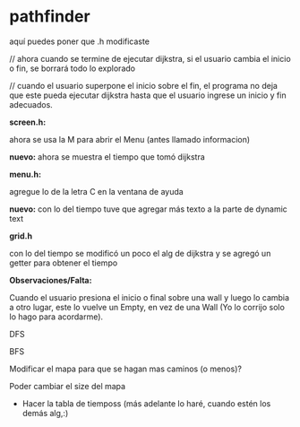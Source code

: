# pathfinder

aquí puedes poner que .h modificaste


// ahora cuando se termine de ejecutar dijkstra, si el usuario cambia el inicio o fin, se borrará todo lo explorado

// cuando el usuario superpone el inicio sobre el fin, el programa no deja que este pueda ejecutar dijkstra hasta que el usuario ingrese un inicio y fin adecuados.

**screen.h:**

ahora se usa la M para abrir el Menu (antes llamado informacion)

**nuevo:** ahora se muestra el tiempo que tomó dijkstra 

**menu.h:**

agregue lo de la letra C en la ventana de ayuda

**nuevo:** con lo del tiempo tuve que agregar más texto a la parte de dynamic text

**grid.h**

con lo del tiempo se modificó un poco el alg de dijkstra y se agregó un getter para obtener el tiempo

**Observaciones/Falta:**

Cuando el usuario presiona el inicio o final sobre una wall y luego lo cambia a otro lugar, este lo vuelve un Empty, en vez de una Wall (Yo lo corrijo solo lo hago para acordarme).

DFS

BFS

Modificar el mapa para que se hagan mas caminos (o menos)?

Poder cambiar el size del  mapa

- Hacer la tabla de tiemposs (más adelante lo haré, cuando estén los demás alg,:)
